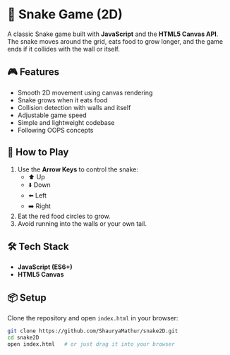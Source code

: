 
# 🐍 Snake Game (2D)

A classic Snake game built with **JavaScript** and the **HTML5 Canvas API**.  
The snake moves around the grid, eats food to grow longer, and the game ends if it collides with the wall or itself.

## 🎮 Features
- Smooth 2D movement using canvas rendering
- Snake grows when it eats food
- Collision detection with walls and itself
- Adjustable game speed
- Simple and lightweight codebase
- Following OOPS concepts

## 🚀 How to Play
1. Use the **Arrow Keys** to control the snake:
   - ⬆️ Up  
   - ⬇️ Down  
   - ⬅️ Left  
   - ➡️ Right  
2. Eat the red food circles to grow.  
3. Avoid running into the walls or your own tail.  

## 🛠️ Tech Stack
- **JavaScript (ES6+)**
- **HTML5 Canvas**

## 📦 Setup
Clone the repository and open `index.html` in your browser:

```bash
git clone https://github.com/ShauryaMathur/snake2D.git
cd snake2D
open index.html   # or just drag it into your browser
